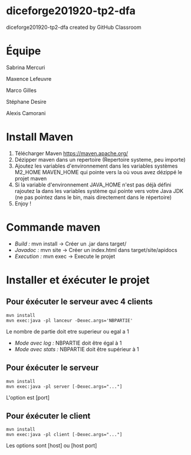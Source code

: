 # diceforge201920-tp2-dfa
diceforge201920-tp2-dfa created by GitHub Classroom

# Équipe

Sabrina Mercuri

Maxence Lefeuvre

Marco Gilles

Stéphane Desire

Alexis Camorani

# Install Maven

1. Télécharger Maven https://maven.apache.org/
2. Dézipper maven dans un repertoire (Repertoire systeme, peu importe)
3. Ajoutez les variables d'environnement dans les variables systèmes M2_HOME MAVEN_HOME qui pointe vers la où vous avez dézippé le projet maven
4. Si la variable d'environnement JAVA_HOME n'est pas déjà défini rajoutez la dans les variables système qui pointe vers votre Java JDK (ne pas pointez dans le bin, mais directement dans le répertoire)
5. Enjoy !

# Commande maven

* *Build :* mvn install -> Créer un .jar dans target/
* *Javadoc :* mvn site -> Créer un index.html dans target/site/apidocs
* *Execution :* mvn exec -> Execute le projet

# Installer et éxécuter le projet

## Pour éxécuter le serveur avec 4 clients
```
mvn install
mvn exec:java -pl lanceur -Dexec.args='NBPARTIE'
```
Le nombre de partie doit etre superieur ou egal a 1
* *Mode avec log :* NBPARTIE doit être égal à 1
* *Mode avec stats :* NBPARTIE doit être supérieur à 1

## Pour éxécuter le serveur
```
mvn install
mvn exec:java -pl server [-Dexec.args="..."]
```
L'option est [port]

## Pour éxécuter le client
```
mvn install
mvn exec:java -pl client [-Dexec.args="..."]
```
Les options sont [host] ou [host port]
